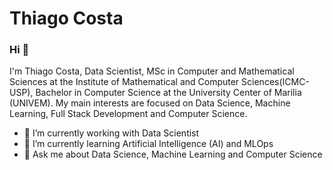# Thiago Costa

### Hi 👋
I'm Thiago Costa, Data Scientist, MSc in Computer and Mathematical Sciences at the Institute of Mathematical and Computer Sciences(ICMC-USP), Bachelor in Computer Science at the University Center of Marilia (UNIVEM). My main interests are focused on Data Science, Machine Learning, Full Stack Development and Computer Science.
- 🔭 I’m currently working with Data Scientist
- 🌱 I’m currently learning Artificial Intelligence (AI) and MLOps
- 💬 Ask me about Data Science, Machine Learning and Computer Science

